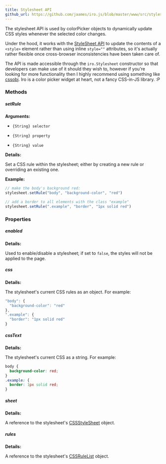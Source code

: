 ```yaml
---
title: Stylesheet API
github_url: https://github.com/jaames/iro.js/blob/master/www/src/stylesheet_api.md
---
```


The stylesheet API is used by colorPicker objects to dynamically update CSS styles whenever the selected color changes.

Under the hood, it works with the [StyleSheet API](https://developer.mozilla.org/en-US/docs/Web/API/Stylesheet) to update the contents of a `<style>` element rather than using inline `style=""` attributes, so it's actually rather flexible once cross-browser inconsistencies have been taken care of.

The API is made accessible through the `iro.Stylesheet` constructor so that developers can make use of it should they wish to, however if you're looking for more functionality then I highly recommend using something like [cssobj](https://github.com/cssobj/cssobj). Iro is a color picker widget at heart, not a fancy CSS-in-JS library. :P

### Methods

##### setRule

**Arguments:**

* `{String} selector`

* `{String} property`

* `{String} value`

**Details:**

Set a CSS rule within the stylesheet; either by creating a new rule or overriding an existing one.

**Example:**

```js
// make the body's background red:
stylesheet.setRule("body", "background-color", "red")

// add a border to all elements with the class "example"
stylesheet.setRule(".example", "border", "1px solid red")
```

### Properties

##### enabled

**Details:**

Used to enable/disable a stylesheet; if set to `false`, the styles will not be applied to the page.

##### css

**Details:**

The stylesheet's current CSS rules as an object. For example:

```js
"body": {
  "background-color": "red"
},
".example": {
  "border": "1px solid red"
}
```

##### cssText

**Details:**

The stylesheet's current CSS as a string. For example:

```css
body {
  background-color: red;
}
.example: {
  border: 1px solid red;
}
```

##### sheet

**Details:**

A reference to the stylesheet's [CSSStyleSheet](https://developer.mozilla.org/en-US/docs/Web/API/CSSStyleSheet) object.

##### rules

**Details:**

A reference to the stylesheet's [CSSRuleList](https://developer.mozilla.org/en-US/docs/Web/API/CSSRuleList) object.
